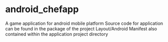 android_chefapp
===============

A game application for android mobile platform
Source code for application can be found in the package of the project
Layout/Android Manifest also contained within the application project directory
